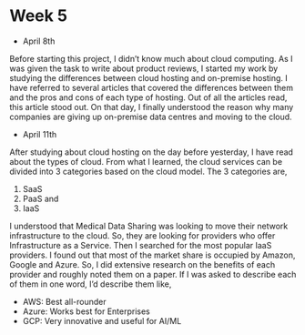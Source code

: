 # Week 5 
- April 8th 
  
Before starting this project, I didn’t know much about cloud computing. As I was given the task to write about product reviews, I started my work by studying the differences between cloud hosting and on-premise hosting. I have referred to several articles that covered the differences between them and the pros and cons of each type of hosting. Out of all the articles read, this article stood out. On that day, I finally understood the reason why many companies are giving up on-premise data centres and moving to the cloud. 
- April 11th 

After studying about cloud hosting on the day before yesterday, I have read about the types of cloud. From what I learned, the cloud services can be divided into 3 categories based on the cloud model. The 3 categories are, 
1.	SaaS
2.	PaaS and 
3.	IaaS

I understood that Medical Data Sharing was looking to move their network infrastructure to the cloud. So, they are looking for providers who offer Infrastructure as a Service.  Then I searched for the most popular IaaS providers. I found out that most of the market share is occupied by Amazon, Google and Azure. So, I did extensive research on the benefits of each provider and roughly noted them on a paper. If I was asked to describe each of them in one word, I’d describe them like,

- AWS: Best all-rounder
- Azure: Works best for Enterprises
- GCP: Very innovative and useful for AI/ML

